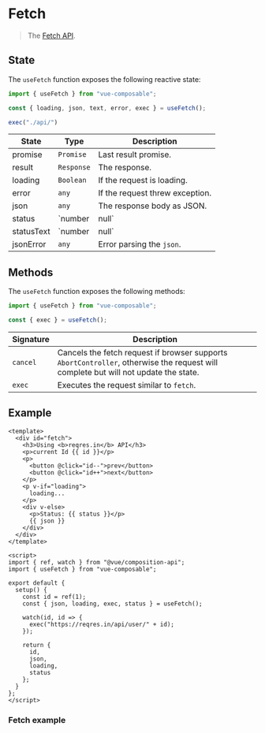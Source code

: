 # Fetch

> The [Fetch API](https://developer.mozilla.org/en-US/docs/Web/API/Fetch).

## State

The `useFetch` function exposes the following reactive state:

```js
import { useFetch } from "vue-composable";

const { loading, json, text, error, exec } = useFetch();

exec("./api/")
```

| State      | Type            | Description                             |
| ---------- | --------------- | --------------------------------------- |
| promise    | `Promise`       | Last result promise.                    |
| result     | `Response`      | The response.                           |
| loading    | `Boolean`       | If the request is loading.              |
| error      | `any`           | If the request threw exception.         |
| json       | `any`           | The response body as JSON.              |
| status     | `number | null` | The HTTP status code.                   |
| statusText | `number | null` | The HTTP status text, eg: "OK" for 200. |
| jsonError  | `any`           | Error parsing the `json`.               |

## Methods

The `useFetch` function exposes the following methods:

```js
import { useFetch } from "vue-composable";

const { exec } = useFetch();
```

| Signature | Description                                                                                                                         |
| --------- | ----------------------------------------------------------------------------------------------------------------------------------- |
| `cancel`  | Cancels the fetch request if browser supports `AbortController`, otherwise the request will complete but will not update the state. |
| `exec`    | Executes the request similar to `fetch`.                                                                                            |

## Example

```vue
<template>
  <div id="fetch">
    <h3>Using <b>reqres.in</b> API</h3>
    <p>current Id {{ id }}</p>
    <p>
      <button @click="id--">prev</button>
      <button @click="id++">next</button>
    </p>
    <p v-if="loading">
      loading...
    </p>
    <div v-else>
      <p>Status: {{ status }}</p>
      {{ json }}
    </div>
  </div>
</template>

<script>
import { ref, watch } from "@vue/composition-api";
import { useFetch } from "vue-composable";

export default {
  setup() {
    const id = ref(1);
    const { json, loading, exec, status } = useFetch();

    watch(id, id => {
      exec("https://reqres.in/api/user/" + id);
    });

    return {
      id,
      json,
      loading,
      status
    };
  }
};
</script>
```

### Fetch example

<ClientOnly>
<fetch-example/>
</ClientOnly>
